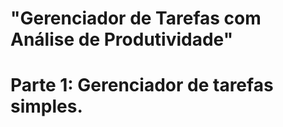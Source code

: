 # "Gerenciador de Tarefas com Análise de Produtividade"
# Parte 1: Gerenciador de tarefas simples.
















